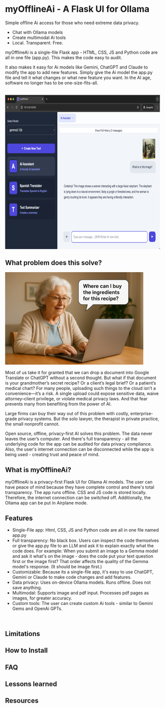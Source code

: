 # myOfflineAi - A Flask UI for Ollama
Simple offline Ai access for those who need extreme data privacy. 
- Chat with Ollama models
- Create multimodal Ai tools
- Local. Transparent. Free.

myOfflineAi is a single-file Flask app - HTML, CSS, JS and Python code are all in one file (app.py). This makes the code easy to audit. 

It also makes it easy for Ai models like Gemini, ChatGPT and Claude to modify the app to add new features. Simply give the Ai model the app.py file and tell it what changes or what new feature you want. In the AI age, software no longer has to be one-size-fits-all.


<br>

<img src="https://github.com/vbookshelf/myOfflineAi/blob/main/images/image1.png" alt="App screenshot" height="500">

<br>

## What problem does this solve?

<img src="https://github.com/vbookshelf/myOfflineAi/blob/main/images/image2.png" alt="Grandmother using a laptop" height="300">

Most of us take it for granted that we can drop a document into Google Translate or ChatGPT without a second thought. But what if that document is your grandmother’s secret recipe? Or a client’s legal brief? Or a patient’s medical chart? For many people, uploading such things to the cloud isn’t a convenience—it’s a risk. A single upload could expose sensitive data, waive attorney–client privilege, or violate medical privacy laws. And that fear prevents many from benefiting from the power of AI.

Large firms can buy their way out of this problem with costly, enterprise-grade privacy systems. But the solo lawyer, the therapist in private practice, the small nonprofit cannot.

Open source, offline, privacy-first AI solves this problem. The data never leaves the user’s computer. And there's full transparency - all the underlying code for the app can be audited for data privacy compliance. Also, the user's internet connection can be disconnected while the app is being used - creating trust and peace of mind.

## What is myOfflineAi?

myOfflineAi is a privacy-first Flask UI for Ollama AI models. The user can have peace of mind because they have complete control and there's total transparency. The app runs offline. CSS and JS code is stored locally. Therefore, the internet connection can be switched off. Additionally, the Ollama app can be put in Airplane mode.

## Features

- Single-File app: Html, CSS, JS and Python code are all in one file named app.py
- Full transparency: No black box. Users can inspect the code themselves or give the app.py file to an LLM and ask it to explain exactly what the code does. For example: When you submit an image to a Gemma model and ask it what's on the image - does the code put your text question first or the image first? That order affects the quality of the Gemma model's response. (It should be image first.)
- Customizable: Because its a single-file app, it's easy to use ChatGPT, Gemini or Claude to make code changes and add features.
- Data privacy: Uses on-device Ollama models. Runs offline. Does not save anything.
- Multimodal: Supports image and pdf input. Processes pdf pages as images, for greater accuracy.
- Custom tools: The user can create custom Ai tools - similar to Gemini Gems and OpenAi GPTs.

<br>

## Limitations

## How to Install

## FAQ

## Lessons learned

## Resources


